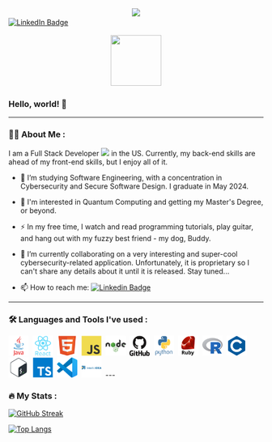 <div id="header" align="center">
  <img src="https://media.giphy.com/media/L1R1tvI9svkIWwpVYr/giphy.gif" width="150"/>
</div>

<div id="badges">
  <a href="https://www.linkedin.com/in/alcasey" onclick="window.open(this.href, '_blank'); return false;">
    <img src="https://img.shields.io/badge/LinkedIn-purple?style=for-the-badge&logo=linkedin&logoColor=white" alt="LinkedIn Badge"/>
  </a>  
</div>

<div id="badges">
  <img src="https://komarev.com/ghpvc/?username=alcaseybsu&style=flat-square&color=blue" alt=""/>  
</div>

<div align="center">
  <img src="https://media.giphy.com/media/GLsE8RIQgj0msv5JsO/giphy.gif" width="100" height="100"/>
</div>






### Hello, world! 👋
---

### :woman_technologist: About Me :  

I am a Full Stack Developer <img src="https://media.giphy.com/media/WUlplcMpOCEmTGBtBW/giphy.gif" width="30"> in the US. Currently, my back-end skills are ahead of my front-end skills, but I enjoy all of it.  

- :telescope: I’m studying Software Engineering, with a concentration in Cybersecurity and Secure Software Design. I graduate in May 2024.

- :seedling: I'm interested in Quantum Computing and getting my Master's Degree, or beyond.

- :zap: In my free time, I watch and read programming tutorials, play guitar, and hang out with my fuzzy best friend - my dog, Buddy.

- 👯 I’m currently collaborating on a very interesting and super-cool cybersecurity-related application. Unfortunately, it is proprietary so I can't share any details about it until it is released. Stay tuned...

- :mailbox: How to reach me: [![Linkedin Badge](https://img.shields.io/badge/LinkedIn-purple?style=flat&logo=Linkedin&logoColor=white)](https://www.linkedin.com/in/alcasey)

---  

### :hammer_and_wrench: Languages and Tools I've used :  

<div>
  <img src="https://github.com/devicons/devicon/blob/master/icons/java/java-original-wordmark.svg" title="Java" alt="Java" width="40" height="40"/>&nbsp;
  <img src="https://github.com/devicons/devicon/blob/master/icons/react/react-original-wordmark.svg" title="React" alt="React" width="40" height="40"/>&nbsp; 
  <img src="https://github.com/devicons/devicon/blob/master/icons/html5/html5-original.svg" title="HTML5" alt="HTML" width="40" height="40"/>&nbsp;
  <img src="https://github.com/devicons/devicon/blob/master/icons/javascript/javascript-original.svg" title="JavaScript" alt="JavaScript" width="40" height="40"/>&nbsp; 
  <img src="https://github.com/devicons/devicon/blob/master/icons/nodejs/nodejs-original-wordmark.svg" title="NodeJS" alt="NodeJS" width="40" height="40"/>&nbsp;
  <img src="https://github.com/devicons/devicon/blob/master/icons/github/github-original-wordmark.svg" title="GitHub" alt="GitHub" width="40" height="40"/>&nbsp;
  <img src="https://github.com/devicons/devicon/blob/master/icons/python/python-original-wordmark.svg" title="Python" alt="GitHub" width="40" height="40"/>&nbsp;
  <img src="https://github.com/devicons/devicon/blob/master/icons/ruby/ruby-original-wordmark.svg" title="Ruby" alt="Ruby" width="40" height="40"/>&nbsp;
  <img src="https://github.com/devicons/devicon/blob/master/icons/r/r-original.svg" title="R" alt="R" width="40" height="40"/>&nbsp;
  <img src="https://github.com/devicons/devicon/blob/master/icons/c/c-plain.svg" title="C" alt="C" width="40" height="40"/>&nbsp;
  <img src="https://github.com/devicons/devicon/blob/master/icons/bash/bash-original.svg" title="Bash" alt="Bash" width="40" height="40"/>&nbsp;
  <img src="https://github.com/devicons/devicon/blob/master/icons/typescript/typescript-original.svg" title="TypeScript" alt="TypeScript" width="40" height="40"/>&nbsp;
  <img src="https://github.com/devicons/devicon/blob/master/icons/vscode/vscode-original.svg" title="VSCode" alt="VSCode" width="40" height="40"/>&nbsp;
  <img src="https://github.com/devicons/devicon/blob/master/icons/intellij/intellij-original-wordmark.svg" title="IntelliJ" alt="IntelliJ" width="40" height="40"/>&nbsp;
---

### :fire: My Stats :  

[![GitHub Streak](https://github-readme-streak-stats.herokuapp.com?user=alcaseybsu&theme=cobalt)](https://git.io/streak-stats)  

[![Top Langs](https://github-readme-stats.vercel.app/api/top-langs/?username=alcaseybsu&layout=compact&theme=vision-friendly-dark)](https://github.com/anuraghazra/github-readme-stats)
